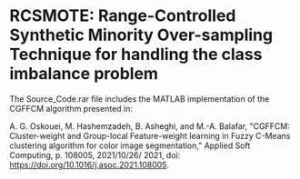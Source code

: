 # RCSMOTE: Range-Controlled Synthetic Minority Over-sampling Technique for handling the class imbalance problem

The Source_Code.rar file includes the MATLAB implementation of the CGFFCM algorithm presented in:

A. G. Oskouei, M. Hashemzadeh, B. Asheghi, and M.-A. Balafar, "CGFFCM: Cluster-weight and Group-local Feature-weight learning in Fuzzy C-Means clustering algorithm for color image segmentation," Applied Soft Computing, p. 108005, 2021/10/26/ 2021, doi: https://doi.org/10.1016/j.asoc.2021.108005.
